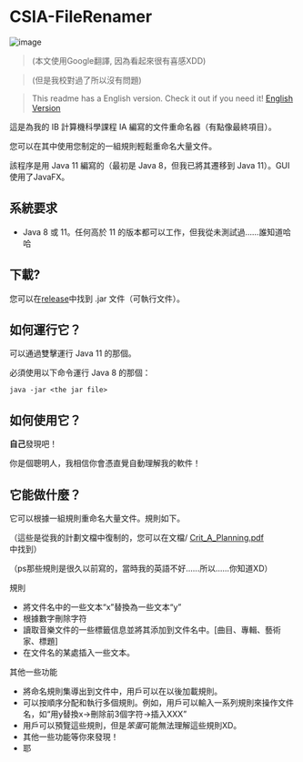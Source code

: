 # CSIA-FileRenamer

![image](https://user-images.githubusercontent.com/36402030/126178106-bfe459cd-1cf7-4880-a2fa-2bc08462c1f1.png)


> (本文使用Google翻譯, 因為看起來很有喜感XDD)

> (但是我校對過了所以沒有問題)

> This readme has a English version. Check it out if you need it! [English Version](https://github.com/t41372/CSIA-FileRenamer/blob/a549887e524531f3f1d8dbc48c7ed90b323838ef/README.md)




這是為我的 IB 計算機科學課程 IA 編寫的文件重命名器（有點像最終項目）。

您可以在其中使用您制定的一組規則輕鬆重命名大量文件。

該程序是用 Java 11 編寫的（最初是 Java 8，但我已將其遷移到 Java 11）。GUI使用了JavaFX。



## 系統要求

- Java 8 或 11。任何高於 11 的版本都可以工作，但我從未測試過……誰知道哈哈



## 下載?

您可以在[release](https://github.com/t41372/CSIA-FileRenamer/releases/tag/v1.0)中找到 .jar 文件（可執行文件）。 



## 如何運行它？

可以通過雙擊運行 Java 11 的那個。

必須使用以下命令運行 Java 8 的那個：

~~~~
java -jar <the jar file>
~~~~



## 如何使用它？

**自己**發現吧！

你是個聰明人，我相信你會憑直覺自動理解我的軟件！

## 它能做什麼？

它可以根據一組規則重命名大量文件。規則如下。

（這些是從我的計劃文檔中復制的，您可以在文檔/ [Crit_A_Planning.pdf](https://github.com/t41372/CSIA-FileRenamer/blob/a549887e524531f3f1d8dbc48c7ed90b323838ef/Documentation/Crit_A_Planning.pdf) 中找到）

（ps那些規則是很久以前寫的，當時我的英語不好......所以......你知道XD）


規則

- 將文件名中的一些文本“x”替換為一些文本“y”
- 根據數字刪除字符
- 讀取音樂文件的一些標籤信息並將其添加到文件名中。[曲目、專輯、藝術家、標題]
- 在文件名的某處插入一些文本。

其他一些功能

- 將命名規則集導出到文件中，用戶可以在以後加載規則。
- 可以按順序分配和執行多個規則。例如，用戶可以輸入一系列規則來操作文件名，如“用y替換x->刪除前3個字符->插入XXX”
- 用戶可以預覽這些規則，但是*笨蛋*可能無法理解這些規則XD。
- 其他一些功能等你來發現！
- 耶


